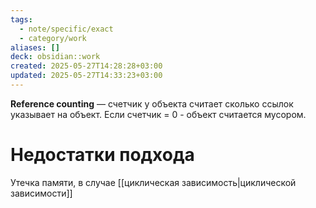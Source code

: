 ```yaml
---
tags:
  - note/specific/exact
  - category/work
aliases: []
deck: obsidian::work
created: 2025-05-27T14:28:28+03:00
updated: 2025-05-27T14:33:23+03:00
---
```


**Reference counting**
—
счетчик у объекта считает сколько ссылок указывает на объект. Если счетчик = 0 - объект считается мусором.

# Недостатки подхода

Утечка памяти, в случае [[циклическая зависимость|циклической зависимости]]
